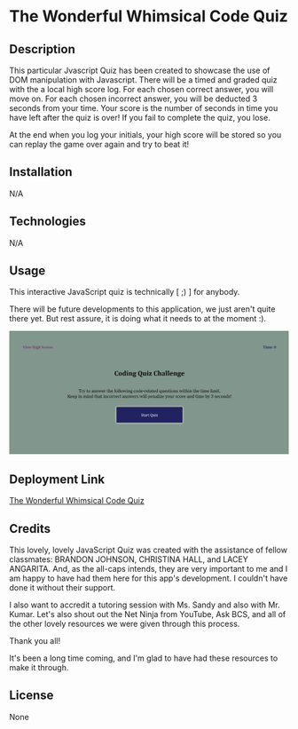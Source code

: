 # The Wonderful Whimsical Code Quiz

## Description

This particular Jvascript Quiz has been created to showcase the use of DOM manipulation with Javascript. There will be a timed and graded quiz with the a local high score log. For each chosen correct answer, you will move on. For each chosen incorrect answer, you will be deducted 3 seconds from your time. Your score is the number of seconds in time you have left after the quiz is over! If you fail to complete the quiz, you lose. 

At the end when you log your initials, your high score will be stored so you can replay the game over again and try to beat it!

## Installation

N/A

## Technologies 

N/A

## Usage

This interactive JavaScript quiz is technically [ ;) ] for anybody.

There will be future developments to this application, we just aren't quite there yet. But rest assure, it is doing what it needs to at the moment :).

![Screenshot of Webpage](./assets/blairrrrwho.github.io_the-wonderful-whimsical-code-quiz_.png)



## Deployment Link

<a href = "https://blairrrrwho.github.io/the-wonderful-whimsical-code-quiz/">
The Wonderful Whimsical Code Quiz</a>



## Credits

This lovely, lovely JavaScript Quiz was created with the assistance of fellow classmates: BRANDON JOHNSON, CHRISTINA HALL, and LACEY ANGARITA. And, as the all-caps intends, they are very important to me and I am happy to have had them here for this app's development. I couldn't have done it without their support. 

I also want to accredit a tutoring session with Ms. Sandy and also with Mr. Kumar.
Let's also shout out the Net Ninja from YouTube, Ask BCS, and all of the other lovely resources we were given through this process. 

Thank you all! 

It's been a long time coming, and I'm glad to have had these resources to make it through. 

## License

None
